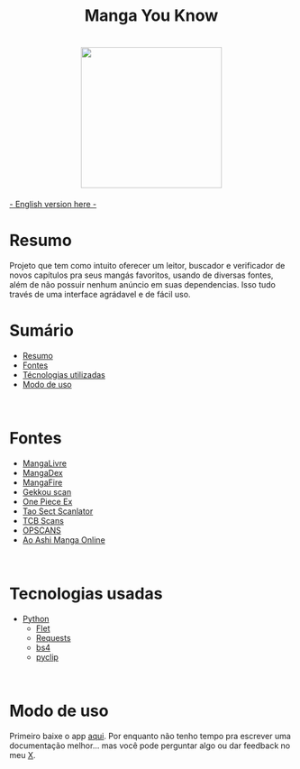 <h1 align="center">Manga You Know<h1>

<div align='center'><img src='https://github.com/ReiLoko4/manga-you-know/assets/103978193/d0d4ff85-2308-4baa-b56a-0e99a9faa7dc' height=250px></div>



####
[- English version here -](https://github.com/ReiLoko4/manga-you-know/blob/main/README.en.md)
<br>

# Resumo

Projeto que tem como intuito oferecer um leitor, buscador e verificador de novos capítulos pra seus mangás favoritos, usando de diversas fontes, além de não possuir nenhum anúncio em suas dependencias. Isso tudo través de uma interface agrádavel e de fácil uso.
<br>

# Sumário

- [Resumo](#resumo)
- [Fontes](#fontes)
- [Técnologias utilizadas](#técnologias-utilizadas)
- [Modo de uso](#modo-de-uso)
<br>

# Fontes
- [MangaLivre](https://mangalivre.net)
- [MangaDex](https://mangadex.org)
- [MangaFire](https://mangafire.to)
- [Gekkou scan](https://gekkou.com.br)
- [One Piece Ex](https://onepieceex.net)
- [Tao Sect Scanlator](https://taosect.com/)
- [TCB Scans](https://tcbscans.com/)
- [OPSCANS](https://opscans.com/)
- [Ao Ashi Manga Online](https://ao-ashimanga.com/)

<br>

# Tecnologias usadas
- [Python](https://python.org)
  - [Flet](https://flet.dev)
  - [Requests](https://pypi.org/project/requests/)
  - [bs4](https://pypi.org/project/beautifulsoup4/)
  - [pyclip](https://pypi.org/project/pyclip/)


<br>

# Modo de uso

Primeiro baixe o app [aqui](https://github.com/ReiLoko4/manga-you-know/releases/download/0.7b/MangaYouKnow-0.7b.exe). Por enquanto não tenho tempo pra escrever uma documentação melhor... mas você pode perguntar algo ou dar feedback no meu [X](https://twitter.com/ReiLokoFn).



